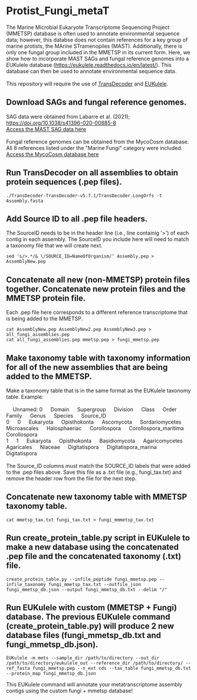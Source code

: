 # Protist_Fungi_metaT
The Marine Microbial Eukaryote Transcriptome Sequencing Project (MMETSP) database is often used to annotate environmental sequence data; however, this databse does not contain references for a key group of marine protists, the MArine STramenopiles (MAST). Additionally, there is only one fungal group included in the MMETSP in its current form. Here, we show how to incorporate MAST SAGs and fungal reference genomes into a EUKulele database (https://eukulele.readthedocs.io/en/latest/). This database can then be used to annotate environmental sequence data. 
<br>
<br>
This repository will require the use of [TransDecoder](https://github.com/TransDecoder/TransDecoder) and [EUKulele](https://github.com/AlexanderLabWHOI/EUKulele).


## Download SAGs and fungal reference genomes.
SAG data were obtained from Labarre et al. (2021); https://doi.org/10.1038/s41396-020-00885-8
<br>
[Access the MAST SAG data here](https://figshare.com/articles/dataset/Co-assembly/12430790?backTo=/collections/Comparative_genomics_reveals_new_functional_insights_in_uncultured_MAST_species/5008046)
<br>
<br>
Fungal reference genomes can be obtained from the MycoCosm database. All 8 references listed under the "Marine Fungi" category were included. 
<br>
[Access the MycoCosm database here](https://mycocosm.jgi.doe.gov/mycocosm/home)

## Run TransDecoder on all assemblies to obtain protein sequences (.pep files).
```
./TransDecoder-TransDecoder-v5.7.1/TransDecoder.LongOrfs -t Assembly.fasta
```
## Add Source ID to all .pep file headers.
The SourceID needs to be in the header line (i.e., line containig '>') of each contig in each assembly. The SourceID you include here will need to match a taxonomy file that we will create next. 
```
sed 's/>.*/& \/SOURCE_ID=NameOfOrganism/‘ Assembly.pep > AssemblyNew.pep
```
## Concatenate all new (non-MMETSP) protein files together. Concatenate new protein files and the MMETSP protein file. 
Each .pep file here corresponds to a different reference transcriptome that is being added to the MMETSP.
```
cat AssemblyNew.pep AssemblyNew2.pep AssemblyNew3.pep > all_fungi_assemblies.pep
cat all_fungi_assemblies.pep mmetsp.pep > fungi_mmetsp.pep
```
## Make taxonomy table with taxonomy information for all of the new assemblies that are being added to the MMETSP. 
Make a taxonomy table that is in the same format as the EUKulele taxonomy table. Example: 
<br>
<br>
&emsp; Unnamed: 0 &emsp; Domain &emsp; Supergroup &emsp; Division &emsp; Class &emsp; Order &emsp; Family &emsp; Genus &emsp; Species &emsp; Source_ID
<br>
0 &emsp; 0 &emsp; Eukaryota &emsp; Opisthokonta &emsp; Ascomycota &emsp; Sordariomycetes &emsp; Microascales &emsp; Halosphaeriac &emsp; Corollospora &emsp; Corollospora_maritima &emsp; Corollospora
<br>
1 &emsp; 1 &emsp; Eukaryota &emsp; Opisthokonta &emsp; Basidiomycota &emsp; Agaricomycetes &emsp; Agaricales &emsp; Niaceae &emsp; Digitatispora &emsp; Digitatispora_marina &emsp; Digitatispora
<br>
<br>
The Source_ID columns must match the SOURCE_ID labels that were added to the .pep files above. Save this file as a .txt file (e.g., fungi_tax.txt) and remove the header row from the file for the next step. 

## Concatenate new taxonomy table with MMETSP taxonomy table.
```
cat mmetsp_tax.txt fungi_tax.txt > fungi_mmmetsp_tax.txt
```
## Run create_protein_table.py script in EUKulele to make a new database using the concatenated .pep file and the concatenated taxonomy (.txt) file.
```
create_protein_table.py --infile_peptide fungi_mmetsp.pep --infile_taxonomy fungi_mmetsp_tax.txt --outfile_json fungi_mmetsp_db.json --output fungi_mmetsp_db.txt --delim "/"
```
## Run EUKulele with custom (MMETSP + Fungi) database. The previous EUKulele command (create_protein_table.py) will produce 2 new database files (fungi_mmetsp_db.txt and fungi_mmetsp_db.json).
```
EUKulele -m mets --sample_dir /path/to/directory --out_dir /path/to/directory/eukulele_out --reference_dir /path/to/directory/ --ref_fasta fungi_mmetsp.pep --n_ext cds --tax_table fungi_mmetsp_db.txt --protein_map fungi_mmetsp_db.json
```
This EUKulele command will annotate your metatranscriptome assembly contigs using the custom fungi + mmetsp database!
